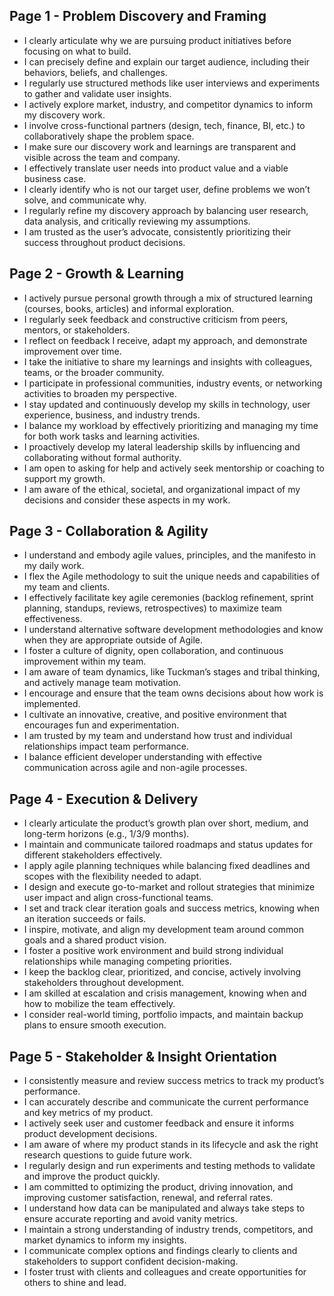 ## Page 1 - Problem Discovery and Framing
- I clearly articulate why we are pursuing product initiatives before focusing on what to build.
- I can precisely define and explain our target audience, including their behaviors, beliefs, and challenges.
- I regularly use structured methods like user interviews and experiments to gather and validate user insights.
- I actively explore market, industry, and competitor dynamics to inform my discovery work.
- I involve cross-functional partners (design, tech, finance, BI, etc.) to collaboratively shape the problem space.
- I make sure our discovery work and learnings are transparent and visible across the team and company.
- I effectively translate user needs into product value and a viable business case.
- I clearly identify who is not our target user, define problems we won’t solve, and communicate why.
- I regularly refine my discovery approach by balancing user research, data analysis, and critically reviewing my assumptions.
- I am trusted as the user’s advocate, consistently prioritizing their success throughout product decisions.

## Page 2 - Growth & Learning
- I actively pursue personal growth through a mix of structured learning (courses, books, articles) and informal exploration.
- I regularly seek feedback and constructive criticism from peers, mentors, or stakeholders.
- I reflect on feedback I receive, adapt my approach, and demonstrate improvement over time.
- I take the initiative to share my learnings and insights with colleagues, teams, or the broader community.
- I participate in professional communities, industry events, or networking activities to broaden my perspective.
- I stay updated and continuously develop my skills in technology, user experience, business, and industry trends.
- I balance my workload by effectively prioritizing and managing my time for both work tasks and learning activities.
- I proactively develop my lateral leadership skills by influencing and collaborating without formal authority.
- I am open to asking for help and actively seek mentorship or coaching to support my growth.
- I am aware of the ethical, societal, and organizational impact of my decisions and consider these aspects in my work.

## Page 3 - Collaboration & Agility
- I understand and embody agile values, principles, and the manifesto in my daily work.
- I flex the Agile methodology to suit the unique needs and capabilities of my team and clients.
- I effectively facilitate key agile ceremonies (backlog refinement, sprint planning, standups, reviews, retrospectives) to maximize team effectiveness.
- I understand alternative software development methodologies and know when they are appropriate outside of Agile.
- I foster a culture of dignity, open collaboration, and continuous improvement within my team.
- I am aware of team dynamics, like Tuckman’s stages and tribal thinking, and actively manage team motivation.
- I encourage and ensure that the team owns decisions about how work is implemented.
- I cultivate an innovative, creative, and positive environment that encourages fun and experimentation.
- I am trusted by my team and understand how trust and individual relationships impact team performance.
- I balance efficient developer understanding with effective communication across agile and non-agile processes.

## Page 4 - Execution & Delivery
- I clearly articulate the product’s growth plan over short, medium, and long-term horizons (e.g., 1/3/9 months).
- I maintain and communicate tailored roadmaps and status updates for different stakeholders effectively.
- I apply agile planning techniques while balancing fixed deadlines and scopes with the flexibility needed to adapt.
- I design and execute go-to-market and rollout strategies that minimize user impact and align cross-functional teams.
- I set and track clear iteration goals and success metrics, knowing when an iteration succeeds or fails.
- I inspire, motivate, and align my development team around common goals and a shared product vision.
- I foster a positive work environment and build strong individual relationships while managing competing priorities.
- I keep the backlog clear, prioritized, and concise, actively involving stakeholders throughout development.
- I am skilled at escalation and crisis management, knowing when and how to mobilize the team effectively.
- I consider real-world timing, portfolio impacts, and maintain backup plans to ensure smooth execution.

## Page 5 - Stakeholder & Insight Orientation
- I consistently measure and review success metrics to track my product’s performance.
- I can accurately describe and communicate the current performance and key metrics of my product.
- I actively seek user and customer feedback and ensure it informs product development decisions.
- I am aware of where my product stands in its lifecycle and ask the right research questions to guide future work.
- I regularly design and run experiments and testing methods to validate and improve the product quickly.
- I am committed to optimizing the product, driving innovation, and improving customer satisfaction, renewal, and referral rates.
- I understand how data can be manipulated and always take steps to ensure accurate reporting and avoid vanity metrics.
- I maintain a strong understanding of industry trends, competitors, and market dynamics to inform my insights.
- I communicate complex options and findings clearly to clients and stakeholders to support confident decision-making.
- I foster trust with clients and colleagues and create opportunities for others to shine and lead.
